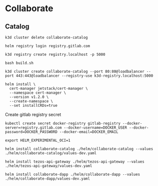 # Collaborate

## Catalog

```shell script
k3d cluster delete collaborate-catalog
```

```shell script
helm registry login registry.gitlab.com
```

```shell script
k3d registry create registry.localhost -p 5000
```

```shell script
bash build.sh
```

```shell script
k3d cluster create collaborate-catalog --port 80:80@loadbalancer --port 443:443@loadbalancer --registry-use k3d-registry.localhost:5000
```

```shell script
helm install \
  cert-manager jetstack/cert-manager \
  --namespace cert-manager \
  --version v1.2.0 \
  --create-namespace \
  --set installCRDs=true
```

Create gitlab registry secret
```shell script
kubectl create secret docker-registry gitlab-registry --docker-server=registry.gitlab.com --docker-username=DOCKER_USER --docker-password=DOCKER_PASSWORD --docker-email=DOCKER_EMAIL
```

```shell script
export HELM_EXPERIMENTAL_OCI=1
```

```shell script
helm install collaborate-catalog ./helm/collaborate-catalog --values ./helm/collaborate-catalog/values-dev.yaml
```

```shell script
helm install tezos-api-gateway ./helm/tezos-api-gateway --values ./helm/tezos-api-gateway/values-dev.yaml
```

```shell script
helm install collaborate-dapp ./helm/collaborate-dapp --values ./helm/collaborate-dapp/values-dev.yaml
```
